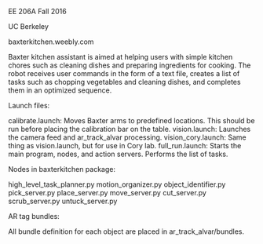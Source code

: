EE 206A Fall 2016

UC Berkeley

baxterkitchen.weebly.com


Baxter kitchen assistant is aimed at helping users with simple kitchen chores such as cleaning dishes and preparing ingredients for cooking. The robot receives user commands in the form of a text file, creates a list of tasks such as chopping vegetables and cleaning dishes, and completes them in an optimized sequence. 

Launch files:

calibrate.launch: Moves Baxter arms to predefined locations. This should be run before placing the calibration bar on the table.
vision.launch: Launches the camera feed and ar_track_alvar processing.
vision_cory.launch: Same thing as vision.launch, but for use in Cory lab.
full_run.launch: Starts the main program, nodes, and action servers. Performs the list of tasks.

Nodes in baxterkitchen package:

high_level_task_planner.py
motion_organizer.py
object_identifier.py
pick_server.py
place_server.py
move_server.py
cut_server.py
scrub_server.py
untuck_server.py


AR tag bundles:

All bundle definition for each object are placed in ar_track_alvar/bundles.
